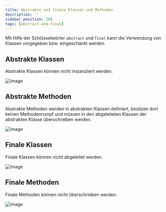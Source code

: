 ```yaml
---
title: Abstrakte und finale Klassen und Methoden
description: ''
sidebar_position: 200
tags: [abstract-and-final]
---
```


Mit Hilfe der Schlüsselwörter `abstract` und `final` kann die Verwendung von Klassen vorgegeben bzw. eingeschänkt werden.

## Abstrakte Klassen
Abstrakte Klassen können nicht instanziiert werden.

![image](https://user-images.githubusercontent.com/47243617/209134114-0580b35a-8b7d-4bdc-bd50-0b776eb46a3b.png)

## Abstrakte Methoden
Abstrakte Methoden werden in abstrakten Klassen definiert, besitzen dort keinen Methodenrumpf und müssen in den abgeleiteten Klassen der abstrakten Klasse überschrieben werden.

![image](https://user-images.githubusercontent.com/47243617/209134167-3fc7687c-861b-4029-a627-128b752607e3.png)

## Finale Klassen
Finale Klassen können nicht abgeleitet werden.

![image](https://user-images.githubusercontent.com/47243617/209134217-59e32c5c-e1f9-44bd-b82e-aa071ba25445.png)

## Finale Methoden
Finale Methoden können nicht überschrieben werden.

![image](https://user-images.githubusercontent.com/47243617/209134275-5d904207-9975-4d2c-9330-ee29fbb0405d.png)
